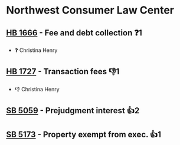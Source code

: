 # Northwest Consumer Law Center

## [HB 1666](/bill/2023-24/hb/1666/) - Fee and debt collection   ❓1
* ❓ Christina Henry

## [HB 1727](/bill/2023-24/hb/1727/) - Transaction fees  👎1 
* 👎 Christina Henry

## [SB 5059](/bill/2023-24/sb/5059/) - Prejudgment interest 👍2  

## [SB 5173](/bill/2023-24/sb/5173/) - Property exempt from exec. 👍1  
